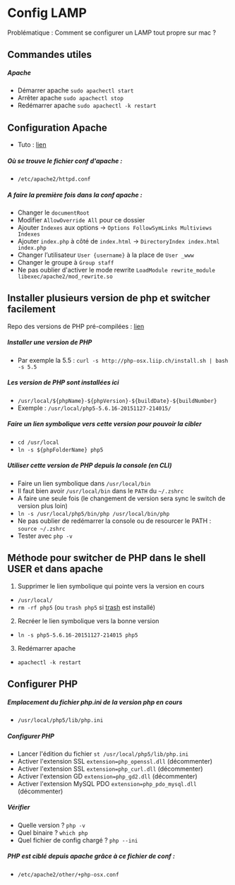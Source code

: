 # Config LAMP

Problématique : Comment se configurer un LAMP tout propre sur mac ?


## Commandes utiles

##### Apache
- Démarrer apache `sudo apachectl start`
- Arrêter apache `sudo apachectl stop`
- Redémarrer apache `sudo apachectl -k restart`


## Configuration Apache

- Tuto : [lien](http://getgrav.org/blog/mac-os-x-apache-setup-multiple-php-versions)

##### Où se trouve le fichier conf d'apache :
- `/etc/apache2/httpd.conf`

##### A faire la première fois dans la conf apache :
- Changer le `documentRoot`
- Modifier `AllowOverride All` pour ce dossier
- Ajouter `Indexes` aux options -> `Options FollowSymLinks Multiviews Indexes`
- Ajouter `index.php` à côté de `index.html` -> `DirectoryIndex index.html index.php`
- Changer l’utilisateur `User {username}` à la place de `User _www`
- Changer le groupe à `Group staff`
- Ne pas oublier d'activer le mode rewrite `LoadModule rewrite_module libexec/apache2/mod_rewrite.so`


## Installer plusieurs version de php et switcher facilement

Repo des versions de PHP pré-compilées : [lien](http://php-osx.liip.ch/)

##### Installer une version de PHP
- Par exemple la 5.5 : `curl -s http://php-osx.liip.ch/install.sh | bash -s 5.5`

##### Les version de PHP sont installées ici 
- `/usr/local/${phpName}-${phpVersion}-${buildDate}-${buildNumber}`
- Exemple : `/usr/local/php5-5.6.16-20151127-214015/`

##### Faire un lien symbolique vers cette version pour pouvoir la cibler
- `cd /usr/local`
- `ln -s ${phpFolderName} php5`

##### Utiliser cette version de PHP depuis la console (en CLI)
- Faire un lien symbolique dans `/usr/local/bin`
- Il faut bien avoir `/usr/local/bin` dans le `PATH` du `~/.zshrc`
- A faire une seule fois (le changement de version sera sync le switch de version plus loin)
- `ln -s /usr/local/php5/bin/php /usr/local/bin/php`
- Ne pas oublier de redémarrer la console ou de resourcer le PATH : `source ~/.zshrc`
- Tester avec `php -v`


## Méthode pour switcher de PHP dans le shell USER et dans apache

1. Supprimer le lien symbolique qui pointe vers la version en cours
- `/usr/local/`
- `rm -rf php5` (ou `trash php5` si [trash](http://hasseg.org/trash/) est installé)

2. Recréer le lien symbolique vers la bonne version
- `ln -s php5-5.6.16-20151127-214015 php5`

3. Redémarrer apache
- `apachectl -k restart`


## Configurer PHP

##### Emplacement du fichier php.ini de la version php en cours
- `/usr/local/php5/lib/php.ini`

##### Configurer PHP
- Lancer l'édition du fichier `st /usr/local/php5/lib/php.ini`
- Activer l'extension SSL `extension=php_openssl.dll` (décommenter)
- Activer l'extension SSL `extension=php_curl.dll` (décommenter)
- Activer l'extension GD `extension=php_gd2.dll` (décommenter)
- Activer l'extension MySQL PDO `extension=php_pdo_mysql.dll` (décommenter)

##### Vérifier
- Quelle version ? `php -v`
- Quel binaire ? `which php`
- Quel fichier de config chargé ? `php --ini`

##### PHP est ciblé depuis apache grâce à ce fichier de conf :
- `/etc/apache2/other/+php-osx.conf`

